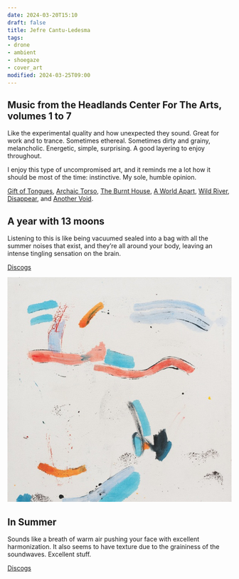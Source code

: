 ```yaml
---
date: 2024-03-20T15:10
draft: false
title: Jefre Cantu-Ledesma
tags:
- drone
- ambient
- shoegaze
- cover_art
modified: 2024-03-25T09:00
---
```


## Music from the Headlands Center For The Arts, volumes 1 to 7

Like the experimental quality and how unexpected they sound. Great for work and to trance. Sometimes ethereal. Sometimes dirty and grainy, melancholic. Energetic, simple, surprising. A good layering to enjoy throughout.

I enjoy this type of uncompromised art, and it reminds me a lot how it should be most of the time: instinctive. My sole, humble opinion.

[Gift of Tongues](https://www.discogs.com/master/826113-Jefre-Cantu-Ledesma-Gift-Of-Tongues), [Archaic Torso](https://www.discogs.com/master/826112-Jefre-Cantu-Ledesma-Archaic-Torso), [The Burnt House](https://www.discogs.com/master/826109-Jefre-Cantu-Ledesma-The-Burnt-House), [A World Apart](https://www.discogs.com/master/826108-Jefre-Cantu-Ledesma-A-World-Apart), [Wild River](https://www.discogs.com/master/826107-Jefre-Cantu-Ledesma-Wild-River), [Disappear](https://www.discogs.com/master/826106-Jefre-Cantu-Ledesma-Disappear), and [Another Void](https://www.discogs.com/master/826105-Jefre-Cantu-Ledesma-Another-Void).

## A year with 13 moons

Listening to this is like being vacuumed sealed into a bag with all the summer noises that exist, and they’re all around your body, leaving an intense tingling sensation on the brain.

[Discogs](https://www.discogs.com/master/817005-Jefre-Cantu-Ledesma-A-Year-With-13-Moons)

![Image of spontaneous paint brushstrokes with mostly blue, pink and yellow colors. The strokes have a good amount of space between them and their form looks like waves. There is no apparent figuration formed from the strokes so it's an abstract painting.](../../attachment/vsc-paste/jefre-cantu-ledesma-240325090008.png)

## In Summer

Sounds like a breath of warm air pushing your face with excellent harmonization. It also seems to have texture due to the graininess of the soundwaves. Excellent stuff.

[Discogs](https://www.discogs.com/master/1488757-Jefre-Cantu-Ledesma-In-Summer)
